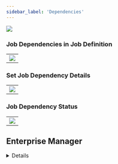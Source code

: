 ```yaml
---
sidebar_label: 'Dependencies'
---
```


![](../static/imgbasic/Picture21.png)

### Job Dependencies in Job Definition

||
|-----------------------------------------------------|
| ![](../static/imgbasic/sm-daily-job-dependency.png) |

### Set Job Dependency Details

||
|-----------------------------------------------------------|
| ![](../static/imgbasic/sm-job-dependency-details-set.png) |

### Job Dependency Status

||
|------------------------------------------------------|
| ![](../static/imgbasic/sm-job-dependency-status.png) |


## Enterprise Manager

<details>

#### Job Dependency Definition Tab

* OpCon allows the definition of a Job Run sequence

* Use the Dependencies tab to define Job Dependencies

||
|-------------------------------------------------------|
| ![](../static/imgbasic/Picture22.png)                 |

#### Add Job Dependency Details

||
|--------------------------------------------| 
| ![](../static/imgbasic/Picture23.png)      |
| ![](../static/imgbasic/Picture24.png)      |

</details>